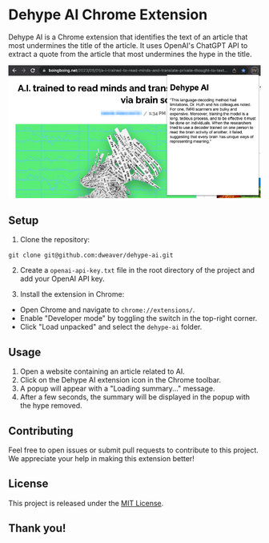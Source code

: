 # Dehype AI Chrome Extension

Dehype AI is a Chrome extension that identifies the text of an article that most undermines the title of the article. It uses OpenAI's ChatGPT API to extract a quote from the article that most undermines the hype in the title.

![Dehype AI Example](example.png)


## Setup

1. Clone the repository:

```
git clone git@github.com:dweaver/dehype-ai.git

```

2. Create a `openai-api-key.txt` file in the root directory of the project and add your OpenAI API key.

3. Install the extension in Chrome:

- Open Chrome and navigate to `chrome://extensions/`.
- Enable "Developer mode" by toggling the switch in the top-right corner.
- Click "Load unpacked" and select the `dehype-ai` folder.

## Usage

1. Open a website containing an article related to AI.
2. Click on the Dehype AI extension icon in the Chrome toolbar.
3. A popup will appear with a "Loading summary..." message.
4. After a few seconds, the summary will be displayed in the popup with the hype removed.

## Contributing

Feel free to open issues or submit pull requests to contribute to this project. We appreciate your help in making this extension better!

## License

This project is released under the [MIT License](LICENSE).

## Thank you!
